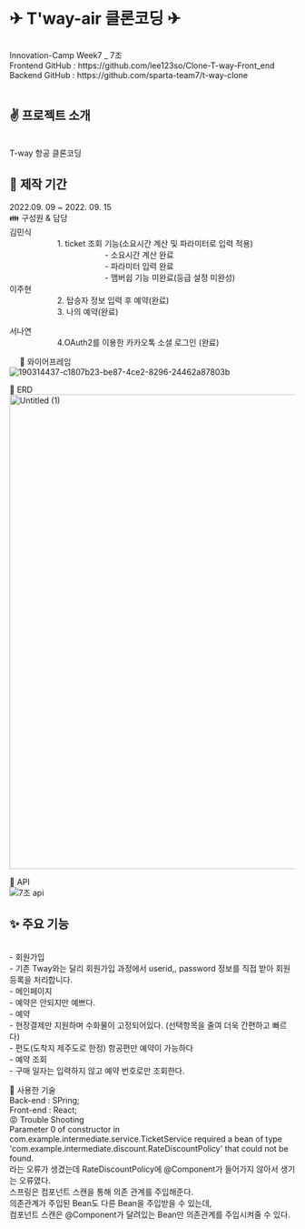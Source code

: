 <h1>✈ T'way-air 클론코딩 ✈</h1><br>
Innovation-Camp Week7 _ 7조<br>
Frontend GitHub : https://github.com/lee123so/Clone-T-way-Front_end<br>
Backend GitHub : https://github.com/sparta-team7/t-way-clone<br><br>

<h2>✌️ 프로젝트 소개</h2><br>
T-way 항공 클론코딩<br>
<h2>📅 제작 기간<br></h2>
2022.09. 09 ~ 2022. 09. 15<br>
👪 구성원 & 담당<br>
김민식<br>
      1. ticket 조회 기능(소요시간 계산 및 파라미터로 입력 적용)<br>
            - 소요시간 계산  완료<br>
            - 파라미터 입력 완료<br>
            - 맴버쉽 기능 미완료(등급 설정 미완성)<br>
이주현<br>
      2. 탑승자 정보 입력 후 예약(완료)<br>
      3.  나의 예약(완료)<br<br>

서나연<br>
      4.OAuth2를 이용한 카카오톡 소셜 로그인 (완료)<br>
  
    
📗 와이어프레임<br>
![190314437-c1807b23-be87-4ce2-8296-24462a87803b](https://user-images.githubusercontent.com/110470208/190331379-252bae28-c832-438f-9c81-a636f29d122c.png)


📘 ERD<br>
<img width="835" alt="Untitled (1)" src="https://user-images.githubusercontent.com/110470208/190321522-2f341bf6-52d9-4b93-b6a1-fb93e3f362be.png">


📙 API<br>
![7조 api](https://user-images.githubusercontent.com/110470208/190321495-94bdaf44-4f72-4335-a58f-ba20df9bb632.JPG)
<h2>✨ 주요 기능</h2><br>
- 회원가입<br>
    - 기존 Tway와는 달리 회원가입 과정에서 userid,, password 정보를 직접 받아 회원등록을 처리합니다.<br>
- 메인페이지<br>
    - 예약은 안되지만 예쁘다.<br>
- 예약<br>
    - 현장결제만 지원하며 수화물이 고정되어있다. (선택항목을 줄여 더욱 간편하고 빠르다)<br>
    - 편도(도착지 제주도로 한정) 항공편만 예약이 가능하다<br>
- 예약 조회<br>
    - 구매 일자는 입력하지 않고 예약 번호로만 조회한다.<br>

👷 사용한 기술<br>
Back-end : SPring;<br>
Front-end : React;<br>
😡 Trouble Shooting<br>
Parameter 0 of constructor in com.example.intermediate.service.TicketService required a bean of type<br>
'com.example.intermediate.discount.RateDiscountPolicy' that could not be found.<br>
라는 오류가 생겼는데 RateDiscountPolicy에 @Component가 들어가지 않아서 생기는 오류였다. <br>
스프링은 컴포넌트 스캔을 통해 의존 관계를 주입해준다.<br>
의존관계가 주입된 Bean도 다른 Bean을 주입받을 수 있는데,<br>
컴포넌트 스캔은 @Component가 달려있는 Bean만 의존관계를 주입시켜줄 수 있다.<br>
